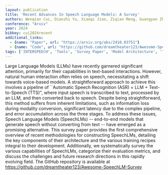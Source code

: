 ```yaml
---
layout: publication
title: 'Recent Advances In Speech Language Models: A Survey'
authors: Wenqian Cui, Dianzhi Yu, Xiaoqi Jiao, Ziqiao Meng, Guangyan Zhang, Qichao Wang, Yiwen Guo, Irwin King
conference: "Arxiv"
year: 2024
bibkey: cui2024recent
additional_links:
  - {name: "Paper", url: "https://arxiv.org/abs/2410.03751"}
  - {name: "Code", url: "https://github.com/dreamtheater123/Awesome-SpeechLM-Survey"}
tags: ['INTERSPEECH', 'Tools', 'Survey Paper', 'Model Architecture', 'Training Techniques', 'Attention Mechanism', 'Has Code']
---
```

Large Language Models (LLMs) have recently garnered significant attention,
primarily for their capabilities in text-based interactions. However, natural
human interaction often relies on speech, necessitating a shift towards
voice-based models. A straightforward approach to achieve this involves a
pipeline of ``Automatic Speech Recognition (ASR) + LLM + Text-to-Speech (TTS)",
where input speech is transcribed to text, processed by an LLM, and then
converted back to speech. Despite being straightforward, this method suffers
from inherent limitations, such as information loss during modality conversion,
significant latency due to the complex pipeline, and error accumulation across
the three stages. To address these issues, Speech Language Models (SpeechLMs)
-- end-to-end models that generate speech without converting from text -- have
emerged as a promising alternative. This survey paper provides the first
comprehensive overview of recent methodologies for constructing SpeechLMs,
detailing the key components of their architecture and the various training
recipes integral to their development. Additionally, we systematically survey
the various capabilities of SpeechLMs, categorize their evaluation metrics, and
discuss the challenges and future research directions in this rapidly evolving
field. The GitHub repository is available at
https://github.com/dreamtheater123/Awesome-SpeechLM-Survey
